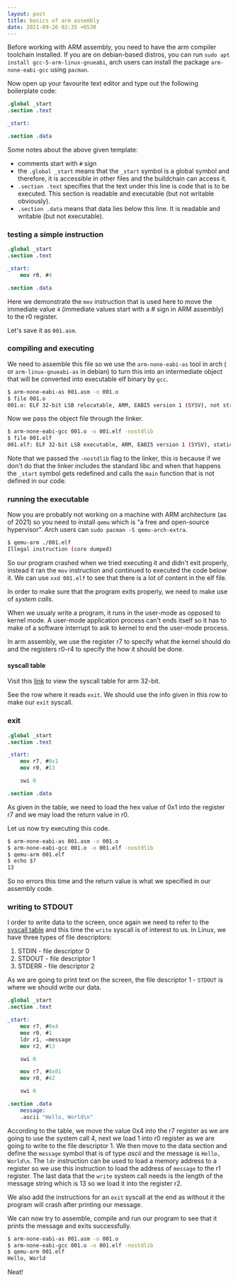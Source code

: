 ```yaml
---
layout: post
title: basics of arm assembly
date: 2021-09-26 02:35 +0530
---
```

<!-- possible syntax forms -->

Before working with ARM assembly, you need to have the arm compiler toolchain installed. If you are on debian-based distros, you can run `sudo apt install gcc-5-arm-linux-gnueabi`, arch users can install the package `arm-none-eabi-gcc` using `pacman`.

Now open up your favourite text editor and type out the following boilerplate code:

```nasm
.global _start
.section .text

_start:

.section .data
```

Some notes about the above given template:
* comments start with `#` sign
* the `.global _start` means that the `_start` symbol is a global symbol and therefore, it is accessible in other files and the buildchain can access it.
* `.section .text` specifies that the text under this line is code that is to be executed. This section is readable and executable (but not writable obviously).
* `.section .data` means that data lies below this line. It is readable and writable (but not executable).

### testing a simple instruction

```nasm
.global _start
.section .text

_start:
    mov r0, #4

.section .data
```

Here we demonstrate the `mov` instruction that is used here to move the immediate value `4` (immediate values start with a # sign in ARM assembly) to the r0 register.

Let's save it as `001.asm`.

### compiling and executing

We need to assemble this file so we use the `arm-none-eabi-as` tool in arch ( or `arm-linux-gnueabi-as` in debian) to turn this into an intermediate object that will be converted into executable elf binary by `gcc`.

```sh
$ arm-none-eabi-as 001.asm -o 001.o
$ file 001.o
001.o: ELF 32-bit LSB relocatable, ARM, EABI5 version 1 (SYSV), not stripped
```

Now we pass the object file through the linker.

```sh
$ arm-none-eabi-gcc 001.o -o 001.elf -nostdlib
$ file 001.elf
001.elf: ELF 32-bit LSB executable, ARM, EABI5 version 1 (SYSV), statically linked, not stripped
```

Note that we passed the `-nostdlib` flag to the linker, this is because if we don't do that the linker includes the standard libc and when that happens the `_start` symbol gets redefined and calls the `main` function that is not defined in our code.

### running the executable

Now you are probably not working on a machine with ARM architecture (as of 2021) so you need to install `qemu` which is "a free and open-source hypervisor". Arch users can `sudo pacman -S qemu-arch-extra`.

```sh
$ qemu-arm ./001.elf
Illegal instruction (core dumped)
```

So our program crashed when we tried executing it and didn't exit properly, instead it ran the `mov` instruction and continued to executed the code below it. We can use `xxd 001.elf` to see that there is a lot of content in the elf file.

In order to make sure that the program exits properly, we need to make use of *system calls*.

When we usualy write a program, it runs in the user-mode as opposed to kernel mode. A user-mode application process can't ends itself so it has to make of a software interrupt to ask to kernel to end the user-mode process.

In arm assembly, we use the register r7 to specify what the kernel should do and the registers r0-r4 to specify the how it should be done.

#### syscall table

Visit this [link](https://chromium.googlesource.com/chromiumos/docs/+/HEAD/constants/syscalls.md#arm-32_bit_EABI) to view the syscall table for arm 32-bit.

See the row where it reads `exit`. We should use the info given in this row to make our `exit` syscall.

### exit

```nasm
.global _start
.section .text

_start:
    mov r7, #0x1
    mov r0, #13

    swi 0

.section .data
```

As given in the table, we need to load the hex value of 0x1 into the register r7 and we may load the return value in r0.

Let us now try executing this code.

```sh
$ arm-none-eabi-as 001.asm -o 001.o
$ arm-none-eabi-gcc 001.o -o 001.elf -nostdlib
$ qemu-arm 001.elf
$ echo $?
13
```

So no errors this time and the return value is what we specified in our assembly code.

### writing to STDOUT

I order to write data to the screen, once again we need to refer to the [syscall table](https://chromium.googlesource.com/chromiumos/docs/+/HEAD/constants/syscalls.md#arm-32_bit_EABI) and this time the `write` syscall is of interest to us. In Linux, we have three types of file descriptors:

1. STDIN - file descriptor 0
1. STDOUT - file descriptor 1
1. STDERR - file descriptor 2

As we are going to print text on the screen, the file descriptor 1 - `STDOUT` is where we should write our data.

```nasm
.global _start
.section .text

_start:
    mov r7, #0x4
    mov r0, #1
    ldr r1, =message
    mov r2, #13

    swi 0

    mov r7, #0x01
    mov r0, #42

    swi 0

.section .data
    message:
    .ascii "Hello, World\n"
```

According to the table, we move the value 0x4 into the r7 register as we are going to use the system call 4, next we load 1 into r0 register as we are going to write to the file descriptor 1. We then move to the data section and define the `message` symbol that is of type *ascii* and the message is `Hello, World\n`. The `ldr` instruction can be used to load a memory address to a register so we use this instruction to load the address of `message` to the r1 register. The last data that the `write` system call needs is the length of the message string which is 13 so we load it into the register r2.

We also add the instructions for an `exit` syscall at the end as without it the program will crash after printing our message. 

We can now try to assemble, compile and run our program to see that it prints the message and exits successfully.

```sh
$ arm-none-eabi-as 001.asm -o 001.o
$ arm-none-eabi-gcc 001.o -o 001.elf -nostdlib
$ qemu-arm 001.elf
Hello, World
```

Neat!
